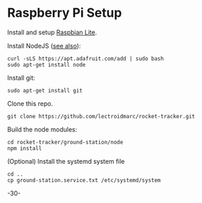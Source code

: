 # Raspberry Pi Setup

Install and setup [Raspbian Lite](https://www.raspberrypi.org/downloads/raspbian/).

Install NodeJS ([see also](https://learn.adafruit.com/node-embedded-development/installing-node-dot-js)):

    curl -sLS https://apt.adafruit.com/add | sudo bash
    sudo apt-get install node

Install git:

    sudo apt-get install git

Clone this repo.

    git clone https://github.com/lectroidmarc/rocket-tracker.git

Build the node modules:

    cd rocket-tracker/ground-station/node
    npm install

(Optional) Install the systemd system file

    cd ..
    cp ground-station.service.txt /etc/systemd/system

-30-
